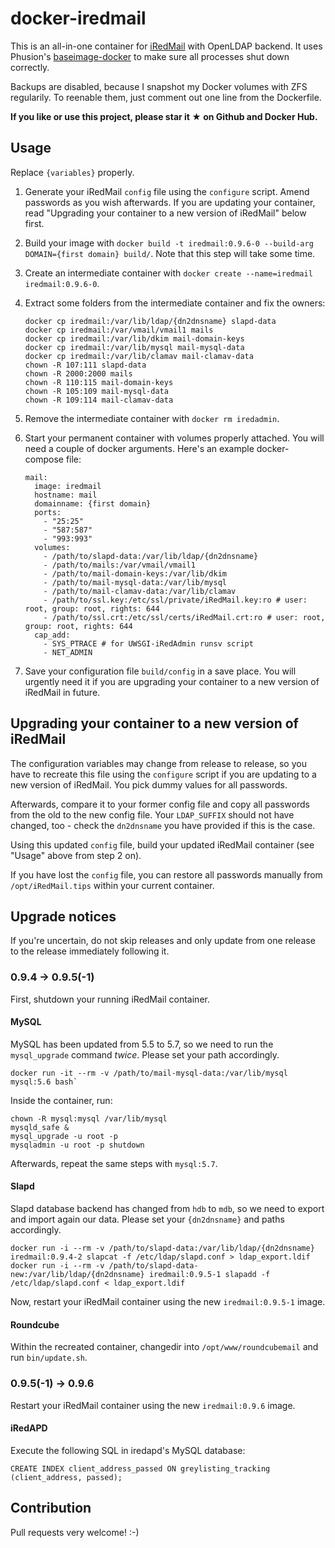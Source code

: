 # docker-iredmail

This is an all-in-one container for [iRedMail](http://www.iredmail.org) with OpenLDAP backend. It
uses Phusion's
[baseimage-docker](https://github.com/phusion/baseimage-docker) to
make sure all processes shut down correctly.

Backups are disabled, because I snapshot my Docker volumes with ZFS
regularily. To reenable them, just comment out one line from the
Dockerfile.

**If you like or use this project, please star it ★ on Github and
  Docker Hub.**

## Usage

Replace ```{variables}``` properly.

1. Generate your iRedMail `config` file using the `configure` script.
   Amend passwords as you wish afterwards. If you are updating your
   container, read "Upgrading your container to a new version of
   iRedMail" below first.
2. Build your image with ```docker build -t iredmail:0.9.6-0
   --build-arg DOMAIN={first domain} build/```. Note that this step
   will take some time.
3. Create an intermediate container with ```docker create
   --name=iredmail iredmail:0.9.6-0```.
4. Extract some folders from the intermediate container and fix the
   owners:

   ```
   docker cp iredmail:/var/lib/ldap/{dn2dnsname} slapd-data
   docker cp iredmail:/var/vmail/vmail1 mails
   docker cp iredmail:/var/lib/dkim mail-domain-keys
   docker cp iredmail:/var/lib/mysql mail-mysql-data
   docker cp iredmail:/var/lib/clamav mail-clamav-data
   chown -R 107:111 slapd-data
   chown -R 2000:2000 mails
   chown -R 110:115 mail-domain-keys
   chown -R 105:109 mail-mysql-data
   chown -R 109:114 mail-clamav-data
   ```
5. Remove the intermediate container with ```docker rm iredadmin```.
6. Start your permanent container with volumes properly attached. You
   will need a couple of docker arguments. Here's an example
   docker-compose file:

   ```
   mail:
     image: iredmail
     hostname: mail
     domainname: {first domain}
     ports:
       - "25:25"
       - "587:587"
       - "993:993"
     volumes:
       - /path/to/slapd-data:/var/lib/ldap/{dn2dnsname}
       - /path/to/mails:/var/vmail/vmail1
       - /path/to/mail-domain-keys:/var/lib/dkim
       - /path/to/mail-mysql-data:/var/lib/mysql
       - /path/to/mail-clamav-data:/var/lib/clamav
       - /path/to/ssl.key:/etc/ssl/private/iRedMail.key:ro # user: root, group: root, rights: 644
       - /path/to/ssl.crt:/etc/ssl/certs/iRedMail.crt:ro # user: root, group: root, rights: 644
     cap_add:
       - SYS_PTRACE # for UWSGI-iRedAdmin runsv script
       - NET_ADMIN
   ```
7. Save your configuration file `build/config` in a save place. You
   will urgently need it if you are upgrading your container to a new
   version of iRedMail in future.

## Upgrading your container to a new version of iRedMail

The configuration variables may change from release to release, so you
have to recreate this file using the `configure` script if you are
updating to a new version of iRedMail. You pick dummy values for all
passwords.

Afterwards, compare it to your former config file and copy all
passwords from the old to the new config file. Your `LDAP_SUFFIX`
should not have changed, too - check the `dn2dnsname` you have
provided if this is the case.

Using this updated `config` file, build your updated iRedMail
container (see "Usage" above from step 2 on).

If you have lost the `config` file, you can restore all passwords
manually from `/opt/iRedMail.tips` within your current container.

## Upgrade notices

If you're uncertain, do not skip releases and only update from one
release to the release immediately following it.

### 0.9.4 -> 0.9.5(-1)

First, shutdown your running iRedMail container.

#### MySQL

MySQL has been updated from 5.5 to 5.7, so we need to run the
`mysql_upgrade` command *twice*. Please set your path accordingly.

```
docker run -it --rm -v /path/to/mail-mysql-data:/var/lib/mysql mysql:5.6 bash`
```

Inside the container, run:

```
chown -R mysql:mysql /var/lib/mysql
mysqld_safe &
mysql_upgrade -u root -p
mysqladmin -u root -p shutdown
```

Afterwards, repeat the same steps with `mysql:5.7`.

#### Slapd

Slapd database backend has changed from `hdb` to `mdb`, so we need to
export and import again our data. Please set your `{dn2dnsname}` and
paths accordingly.

```
docker run -i --rm -v /path/to/slapd-data:/var/lib/ldap/{dn2dnsname} iredmail:0.9.4-2 slapcat -f /etc/ldap/slapd.conf > ldap_export.ldif
docker run -i --rm -v /path/to/slapd-data-new:/var/lib/ldap/{dn2dnsname} iredmail:0.9.5-1 slapadd -f /etc/ldap/slapd.conf < ldap_export.ldif
```

Now, restart your iRedMail container using the new `iredmail:0.9.5-1` image.

#### Roundcube

Within the recreated container, changedir into
`/opt/www/roundcubemail` and run `bin/update.sh`.

### 0.9.5(-1) -> 0.9.6

Restart your iRedMail container using the new `iredmail:0.9.6` image.

#### iRedAPD

Execute the following SQL in iredapd's MySQL database:

```
CREATE INDEX client_address_passed ON greylisting_tracking (client_address, passed);
```

## Contribution

Pull requests very welcome! :-)
